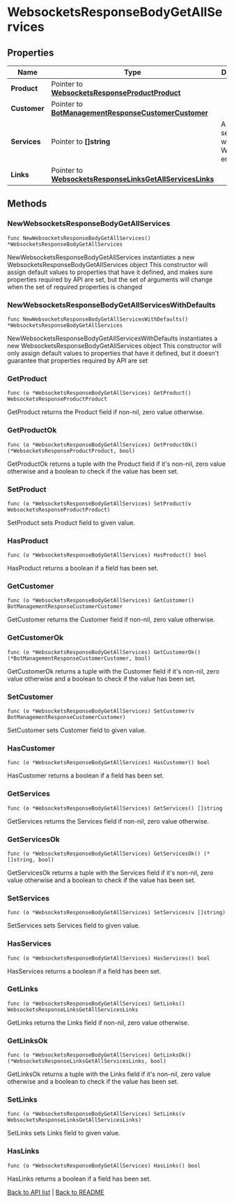 # WebsocketsResponseBodyGetAllServices

## Properties

Name | Type | Description | Notes
------------ | ------------- | ------------- | -------------
**Product** | Pointer to [**WebsocketsResponseProductProduct**](WebsocketsResponseProductProduct.md) |  | [optional] 
**Customer** | Pointer to [**BotManagementResponseCustomerCustomer**](BotManagementResponseCustomerCustomer.md) |  | [optional] 
**Services** | Pointer to **[]string** | A list of services with Websockets enabled. | [optional] 
**Links** | Pointer to [**WebsocketsResponseLinksGetAllServicesLinks**](WebsocketsResponseLinksGetAllServicesLinks.md) |  | [optional] 

## Methods

### NewWebsocketsResponseBodyGetAllServices

`func NewWebsocketsResponseBodyGetAllServices() *WebsocketsResponseBodyGetAllServices`

NewWebsocketsResponseBodyGetAllServices instantiates a new WebsocketsResponseBodyGetAllServices object
This constructor will assign default values to properties that have it defined,
and makes sure properties required by API are set, but the set of arguments
will change when the set of required properties is changed

### NewWebsocketsResponseBodyGetAllServicesWithDefaults

`func NewWebsocketsResponseBodyGetAllServicesWithDefaults() *WebsocketsResponseBodyGetAllServices`

NewWebsocketsResponseBodyGetAllServicesWithDefaults instantiates a new WebsocketsResponseBodyGetAllServices object
This constructor will only assign default values to properties that have it defined,
but it doesn't guarantee that properties required by API are set

### GetProduct

`func (o *WebsocketsResponseBodyGetAllServices) GetProduct() WebsocketsResponseProductProduct`

GetProduct returns the Product field if non-nil, zero value otherwise.

### GetProductOk

`func (o *WebsocketsResponseBodyGetAllServices) GetProductOk() (*WebsocketsResponseProductProduct, bool)`

GetProductOk returns a tuple with the Product field if it's non-nil, zero value otherwise
and a boolean to check if the value has been set.

### SetProduct

`func (o *WebsocketsResponseBodyGetAllServices) SetProduct(v WebsocketsResponseProductProduct)`

SetProduct sets Product field to given value.

### HasProduct

`func (o *WebsocketsResponseBodyGetAllServices) HasProduct() bool`

HasProduct returns a boolean if a field has been set.

### GetCustomer

`func (o *WebsocketsResponseBodyGetAllServices) GetCustomer() BotManagementResponseCustomerCustomer`

GetCustomer returns the Customer field if non-nil, zero value otherwise.

### GetCustomerOk

`func (o *WebsocketsResponseBodyGetAllServices) GetCustomerOk() (*BotManagementResponseCustomerCustomer, bool)`

GetCustomerOk returns a tuple with the Customer field if it's non-nil, zero value otherwise
and a boolean to check if the value has been set.

### SetCustomer

`func (o *WebsocketsResponseBodyGetAllServices) SetCustomer(v BotManagementResponseCustomerCustomer)`

SetCustomer sets Customer field to given value.

### HasCustomer

`func (o *WebsocketsResponseBodyGetAllServices) HasCustomer() bool`

HasCustomer returns a boolean if a field has been set.

### GetServices

`func (o *WebsocketsResponseBodyGetAllServices) GetServices() []string`

GetServices returns the Services field if non-nil, zero value otherwise.

### GetServicesOk

`func (o *WebsocketsResponseBodyGetAllServices) GetServicesOk() (*[]string, bool)`

GetServicesOk returns a tuple with the Services field if it's non-nil, zero value otherwise
and a boolean to check if the value has been set.

### SetServices

`func (o *WebsocketsResponseBodyGetAllServices) SetServices(v []string)`

SetServices sets Services field to given value.

### HasServices

`func (o *WebsocketsResponseBodyGetAllServices) HasServices() bool`

HasServices returns a boolean if a field has been set.

### GetLinks

`func (o *WebsocketsResponseBodyGetAllServices) GetLinks() WebsocketsResponseLinksGetAllServicesLinks`

GetLinks returns the Links field if non-nil, zero value otherwise.

### GetLinksOk

`func (o *WebsocketsResponseBodyGetAllServices) GetLinksOk() (*WebsocketsResponseLinksGetAllServicesLinks, bool)`

GetLinksOk returns a tuple with the Links field if it's non-nil, zero value otherwise
and a boolean to check if the value has been set.

### SetLinks

`func (o *WebsocketsResponseBodyGetAllServices) SetLinks(v WebsocketsResponseLinksGetAllServicesLinks)`

SetLinks sets Links field to given value.

### HasLinks

`func (o *WebsocketsResponseBodyGetAllServices) HasLinks() bool`

HasLinks returns a boolean if a field has been set.


[Back to API list](../README.md#documentation-for-api-endpoints) | [Back to README](../README.md)
